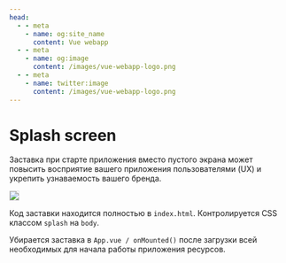 ```yaml
---
head:
  - - meta
    - name: og:site_name
      content: Vue webapp
  - - meta
    - name: og:image
      content: /images/vue-webapp-logo.png
  - - meta
    - name: twitter:image
      content: /images/vue-webapp-logo.png
---
```


# Splash screen

Заставка при старте приложения вместо пустого экрана может повысить восприятие вашего приложения пользователями (UX) и укрепить узнаваемость вашего бренда.

![](/images/vue-webapp/splash-screen.gif)

Код заставки находится полностью в `index.html`. Контролируется CSS классом `splash` на `body`.

Убирается заставка в `App.vue / onMounted()` после загрузки всей необходимых для начала работы приложения ресурсов. 

<style scoped>
img {
    border: 1px solid #ddd;
}
</style>


